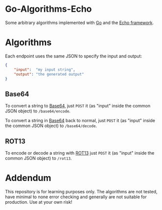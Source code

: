 # Go-Algorithms-Echo
Some arbitrary algorithms implemented with [Go](https://github.com/golang/go) and the [Echo framework](https://github.com/labstack/echo).

# Algorithms

Each endpoint uses the same JSON to specify the input and output:

```json
{
    "input":  "my input string",
    "output": "the generated output"
}
```

## Base64

To convert a string to [Base64](https://en.wikipedia.org/wiki/Base64), just ``POST`` it (as "input" inside the common JSON object) to ``/base64/encode``.

To convert a string in [Base64](https://en.wikipedia.org/wiki/Base64) back to normal, just ``POST`` it (as "input" inside the common JSON object) to ``/base64/decode``.


## ROT13

To encode or decode a string with [ROT13](https://en.wikipedia.org/wiki/ROT13) just ``POST`` it (as "input" inside the common JSON object) to ``/rot13``.


# Addendum
This repository is for learning purposes only. The algorithms are not tested, have minimal to none error checking and generally are not suitable for production. Use at your own risk!
